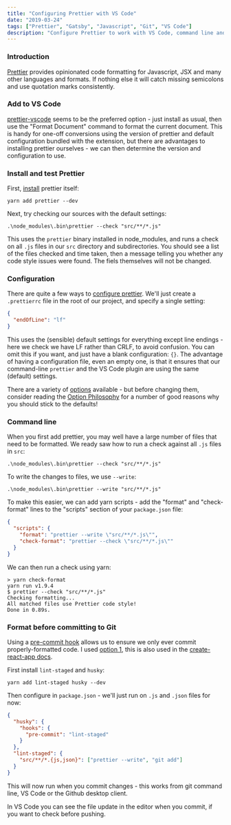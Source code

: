```yaml
---
title: "Configuring Prettier with VS Code"
date: "2019-03-24"
tags: ["Prettier", "Gatsby", "Javascript", "Git", "VS Code"]
description: "Configure Prettier to work with VS Code, command line and Git"
---
```


### Introduction

[Prettier](https://prettier.io) provides opinionated code formatting for Javascript, JSX and many other languages and formats. If nothing else it will catch missing semicolons and use quotation marks consistently.

### Add to VS Code

[prettier-vscode](https://github.com/prettier/prettier-vscode) seems to be the preferred option - just install as usual, then use the "Format Document" command to format the current document. This is handy for one-off conversions using the version of prettier and default configuration bundled with the extension, but there are advantages to installing prettier ourselves - we can then determine the version and configuration to use.

### Install and test Prettier

First, [install](https://prettier.io/docs/en/install.html) prettier itself:

```
yarn add prettier --dev
```

Next, try checking our sources with the default settings:

```
.\node_modules\.bin\prettier --check "src/**/*.js"
```

This uses the `prettier` binary installed in node_modules, and runs a check on all `.js` files in our `src` directory and subdirectories. You should see a list of the files checked and time taken, then a message telling you whether any code style issues were found. The fiels themselves will not be changed.

### Configuration

There are quite a few ways to [configure prettier](). We'll just create a `.prettierrc` file in the root of our project, and specify a single setting:

```json
{
  "endOfLine": "lf"
}
```

This uses the (sensible) default settings for everything except line endings - here we check we have LF rather than CRLF, to avoid confusion. You can omit this if you want, and just have a blank configuration: `{}`. The advantage of having a configuration file, even an empty one, is that it ensures that our command-line `prettier` and the VS Code plugin are using the same (default) settings.

There are a variety of [options](https://prettier.io/docs/en/options.html) available - but before changing them, consider reading the [Option Philosophy](https://prettier.io/docs/en/option-philosophy.html) for a number of good reasons why you should stick to the defaults!

### Command line

When you first add prettier, you may well have a large number of files that need to be formatted. We ready saw how to run a check against all `.js` files in `src`:

```
.\node_modules\.bin\prettier --check "src/**/*.js"
```

To write the changes to files, we use `--write`:

```
.\node_modules\.bin\prettier --write "src/**/*.js"
```

To make this easier, we can add yarn scripts - add the "format" and "check-format" lines to the "scripts" section of your `package.json` file:

```json
{
  "scripts": {
    "format": "prettier --write \"src/**/*.js\"",
    "check-format": "prettier --check \"src/**/*.js\""
  }
}
```

We can then run a check using yarn:

```
> yarn check-format
yarn run v1.9.4
$ prettier --check "src/**/*.js"
Checking formatting...
All matched files use Prettier code style!
Done in 0.89s.
```

### Format before committing to Git

Using a [pre-commit hook](https://prettier.io/docs/en/precommit.html) allows us to ensure we only ever commit properly-formatted code. I used [option 1](https://prettier.io/docs/en/precommit.html#option-1-lint-staged-https-githubcom-okonet-lint-staged), this is also used in the [create-react-app docs](https://facebook.github.io/create-react-app/docs/setting-up-your-editor#formatting-code-automatically).

First install `lint-staged` and `husky`:

```
yarn add lint-staged husky --dev
```

Then configure in `package.json` - we'll just run on `.js` and `.json` files for now:

```json
{
  "husky": {
    "hooks": {
      "pre-commit": "lint-staged"
    }
  },
  "lint-staged": {
    "src/**/*.{js,json}": ["prettier --write", "git add"]
  }
}
```

This will now run when you commit changes - this works from git command line, VS Code or the Github desktop client.

In VS Code you can see the file update in the editor when you commit, if you want to check before pushing.

